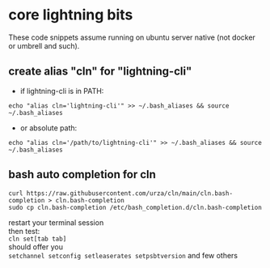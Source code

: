 # core lightning bits

These code snippets assume running on ubuntu server native (not docker or umbrell and such).

## create alias "cln" for "lightning-cli" 
* if lightning-cli is in PATH:
  
`echo "alias cln='lightning-cli'" >> ~/.bash_aliases && source ~/.bash_aliases`

* or absolute path:

`echo "alias cln='/path/to/lightning-cli'" >> ~/.bash_aliases && source ~/.bash_aliases`

## bash auto completion for cln
```
curl https://raw.githubusercontent.com/urza/cln/main/cln.bash-completion > cln.bash-completion
sudo cp cln.bash-completion /etc/bash_completion.d/cln.bash-completion
```
restart your terminal session<br>
then test: <br>
`cln set[tab tab]` <br>
should offer you <br>
`setchannel setconfig setleaserates setpsbtversion` and few others
